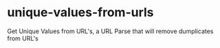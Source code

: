 # unique-values-from-urls
Get Unique Values from URL's, a URL Parse that will remove dumplicates from URL's
